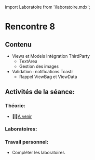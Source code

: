import Laboratoire from '/laboratoire.mdx';

# Rencontre 8

## Contenu
- Views et Models Intégration ThirdParty 
  - TextArea 
  - Gestion des images 
- Validation : notifications Toastr 
  - Rappel ViewBag et ViewData 

## Activités de la séance: 
### Théorie:
- 🔗🚧[À venir](BRISE)

### Laboratoires: 
<Laboratoire nom="10XX-S04_2_Lab1"/>
<Laboratoire nom="10XX-S04_2_Lab2"/>

### Travail personnel: 
- Compléter les laboratoires

